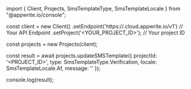 import { Client, Projects, SmsTemplateType, SmsTemplateLocale } from "@appwrite.io/console";

const client = new Client()
    .setEndpoint('https://<REGION>.cloud.appwrite.io/v1') // Your API Endpoint
    .setProject('<YOUR_PROJECT_ID>'); // Your project ID

const projects = new Projects(client);

const result = await projects.updateSMSTemplate({
    projectId: '<PROJECT_ID>',
    type: SmsTemplateType.Verification,
    locale: SmsTemplateLocale.Af,
    message: '<MESSAGE>'
});

console.log(result);
